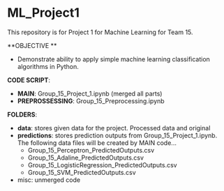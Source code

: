 # ML_Project1

This repository is for Project 1 for Machine Learning for Team 15. 

**OBJECTIVE **
- Demonstrate ability to apply simple machine learning classification 
algorithms in Python.

**CODE SCRIPT**:
- **MAIN**: Group_15_Project_1.ipynb (merged all parts)
- **PREPROSSESSING**: Group_15_Preprocessing.ipynb

**FOLDERS**:
- **data**: stores given data for the project. Processed data and original
- **predictions**: stores prediction outputs from Group_15_Project_1.ipynb. The following data files will be created by MAIN code...
    - Group_15_Perceptron_PredictedOutputs.csv
    - Group_15_Adaline_PredictedOutputs.csv
    - Group_15_LogisticRegression_PredictedOutputs.csv
    - Group_15_SVM_PredictedOutputs.csv
- misc: unmerged code
